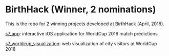 # BirthHack (Winner, 2 nominations)

This is the repo for 2 winning projects developed at BirthHack (April, 2018).

[s7_app](./s7_app): interactive iOS application for WorldCup 2018 match predictions  

[s7_worldcup_visualization](./s7_worldcup_visualization): web visualization of city visitors at WorldCup 2018
